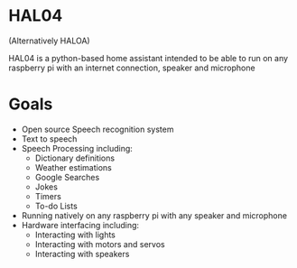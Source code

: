 # HAL04                                                                                                                                                  
(Alternatively HALOA)

HAL04 is a python-based home assistant intended to be able to run on any raspberry pi with an internet connection, speaker and microphone

# Goals

* Open source Speech recognition system
* Text to speech
* Speech Processing including:
  * Dictionary definitions
  * Weather estimations
  * Google Searches
  * Jokes
  * Timers
  * To-do Lists
* Running natively on any raspberry pi with any speaker and microphone
* Hardware interfacing including:
  * Interacting with lights
  * Interacting with motors and servos
  * Interacting with speakers
